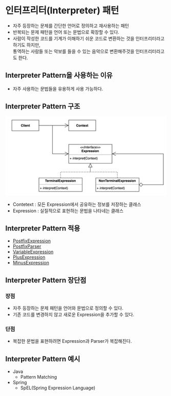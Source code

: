 # 인터프리터(Interpreter) 패턴
- 자주 등장하는 문제를 간단한 언어로 정의하고 재사용하는 패턴
- 반복되는 문제 패턴을 언어 또는 문법으로 확장할 수 있다.
- 사람이 작성한 코드를 기계가 이해하기 쉬운 코드로 변환하는 것을 인터프리터라고 하기도 하지만,  
통역하는 사람들 또는 악보를 들을 수 있는 음악으로 변환해주것을 인터프리터라고도 한다.

## Interpreter Pattern을 사용하는 이유
- 자주 사용하는 문법들을 유용하게 사용 가능하다.

## Interpreter Pattern 구조
![Interpreter.png](Interpreter.png)
- Contetext : 모든 Expression에서 공유하는 정보를 저장하는 클래스
- Expression : 실질적으로 표현하는 문법을 나타네는 클래스

## Interpreter Pattern 적용
- [PostfixExpression](simple%2FPostfixExpression.java)
- [PostfixParser](simple%2FPostfixParser.java)
- [VariableExpression](simple%2FVariableExpression.java)
- [PlusExpression](simple%2FPlusExpression.java)
- [MinusExpression](simple%2FMinusExpression.java)

## Interpreter Pattern 장단점
### 장점
- 자주 등장하는 문제 패턴을 언어와 문법으로 정의할 수 있다.
- 기존 코드를 변경하지 않고 새로운 Expression을 추가할 수 있다.
### 단점
- 복잡한 문법을 표현하려면 Expression과 Parser가 복잡해진다.

## Interpreter Pattern 예시
- Java
  - Pattern Matching
- Spring
  - SpEL(Spring Expression Language)